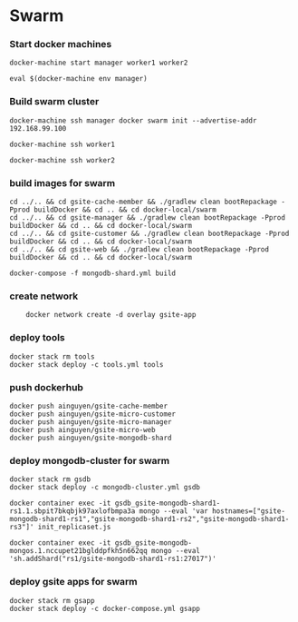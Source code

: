 # Swarm

### Start docker machines
```
docker-machine start manager worker1 worker2

eval $(docker-machine env manager)
```
### Build swarm cluster
```
docker-machine ssh manager docker swarm init --advertise-addr 192.168.99.100

docker-machine ssh worker1 

docker-machine ssh worker2 
```
### build images for swarm 
```
cd ../.. && cd gsite-cache-member && ./gradlew clean bootRepackage -Pprod buildDocker && cd .. && cd docker-local/swarm
cd ../.. && cd gsite-manager && ./gradlew clean bootRepackage -Pprod buildDocker && cd .. && cd docker-local/swarm
cd ../.. && cd gsite-customer && ./gradlew clean bootRepackage -Pprod buildDocker && cd .. && cd docker-local/swarm
cd ../.. && cd gsite-web && ./gradlew clean bootRepackage -Pprod buildDocker && cd .. && cd docker-local/swarm

docker-compose -f mongodb-shard.yml build
```

### create network
```
    docker network create -d overlay gsite-app
```
### deploy tools
```
docker stack rm tools
docker stack deploy -c tools.yml tools

```
### push dockerhub

```
docker push ainguyen/gsite-cache-member
docker push ainguyen/gsite-micro-customer
docker push ainguyen/gsite-micro-manager
docker push ainguyen/gsite-micro-web
docker push ainguyen/gsite-mongodb-shard

```
### deploy mongodb-cluster for swarm

```
docker stack rm gsdb
docker stack deploy -c mongodb-cluster.yml gsdb

docker container exec -it gsdb_gsite-mongodb-shard1-rs1.1.sbpit7bkqbjk97axlofbmpa3a mongo --eval 'var hostnames=["gsite-mongodb-shard1-rs1","gsite-mongodb-shard1-rs2","gsite-mongodb-shard1-rs3"]' init_replicaset.js

docker container exec -it gsdb_gsite-mongodb-mongos.1.nccupet21bglddpfkh5n662qq mongo --eval 'sh.addShard("rs1/gsite-mongodb-shard1-rs1:27017")'

```


### deploy gsite apps for swarm

```
docker stack rm gsapp
docker stack deploy -c docker-compose.yml gsapp

```
